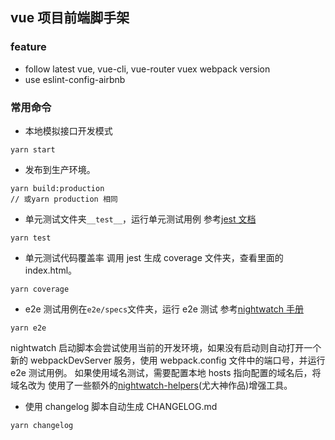 ## vue 项目前端脚手架

### feature

* follow latest vue, vue-cli, vue-router vuex webpack version
* use eslint-config-airbnb

### 常用命令

- 本地模拟接口开发模式

```
yarn start
```

- 发布到生产环境。

```
yarn build:production
// 或yarn production 相同
```

- 单元测试文件夹`__test__`，运行单元测试用例
  参考[jest 文档](https://facebook.github.io/jest/)

```
yarn test
```

- 单元测试代码覆盖率
  调用 jest 生成 coverage 文件夹，查看里面的 index.html。

```
yarn coverage
```

- e2e 测试用例在`e2e/specs`文件夹，运行 e2e 测试
  参考[nightwatch 手册](http://nightwatchjs.org/api)

```
yarn e2e
```

nightwatch 启动脚本会尝试使用当前的开发环境，如果没有启动则自动打开一个新的 webpackDevServer 服务，使用 webpack.config 文件中的端口号，并运行 e2e 测试用例。
如果使用域名测试，需要配置本地 hosts 指向配置的域名后，将域名改为
使用了一些额外的[nightwatch-helpers](https://www.npmjs.com/package/nightwatch-helpers)(尤大神作品)增强工具。

- 使用 changelog 脚本自动生成 CHANGELOG.md

```
yarn changelog
```
